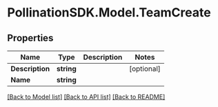 
# PollinationSDK.Model.TeamCreate

## Properties

Name | Type | Description | Notes
------------ | ------------- | ------------- | -------------
**Description** | **string** |  | [optional] 
**Name** | **string** |  | 

[[Back to Model list]](../README.md#documentation-for-models)
[[Back to API list]](../README.md#documentation-for-api-endpoints)
[[Back to README]](../README.md)

